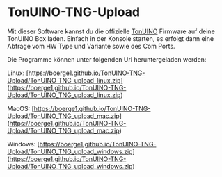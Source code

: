 # TonUINO-TNG-Upload

Mit dieser Software kannst du die offizielle [TonUINO](https://www.tonuino.de/TNG) Firmware auf deine TonUINO Box laden. 
Einfach in der Konsole starten, es erfolgt dann eine Abfrage vom HW Type und Variante sowie des Com Ports. 

Die Programme können unter folgenden Url heruntergeladen werden: 

Linux: 
[https://boerge1.github.io/TonUINO-TNG-Upload/TonUINO_TNG_upload_linux.zip] (https://boerge1.github.io/TonUINO-TNG-Upload/TonUINO_TNG_upload_linux.zip)

MacOS:
[https://boerge1.github.io/TonUINO-TNG-Upload/TonUINO_TNG_upload_mac.zip] (https://boerge1.github.io/TonUINO-TNG-Upload/TonUINO_TNG_upload_mac.zip)

Windows:
[https://boerge1.github.io/TonUINO-TNG-Upload/TonUINO_TNG_upload_windows.zip] (https://boerge1.github.io/TonUINO-TNG-Upload/TonUINO_TNG_upload_windows.zip)
